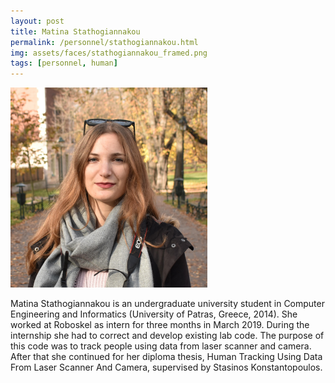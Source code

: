 ```yaml
---
layout: post
title: Matina Stathogiannakou
permalink: /personnel/stathogiannakou.html
img: assets/faces/stathogiannakou_framed.png
tags: [personnel, human]
---
```


![Inside post photo](/assets/faces/stathogiannakou.png)

Matina Stathogiannakou is an undergraduate university student in 
Computer Engineering and Informatics (University of Patras, Greece, 
2014). She worked at Roboskel as intern for three months in March 2019. 
During the internship she had to correct and develop existing lab code. 
The purpose of this code was to track people using data from laser 
scanner and camera. After that she continued for her diploma thesis, 
Human Tracking Using Data From Laser Scanner And Camera, supervised by 
Stasinos Konstantopoulos.

<a href="https://github.com/stathogiannakou" title="Follow her on GitHub" target="_blank">
  <span class="fa-stack fa-lg"><i class="fa fa-github fa-stack-1x"></i></span>

